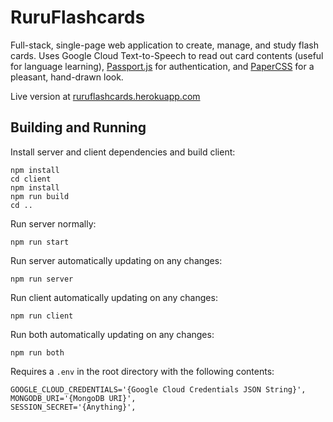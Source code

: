 # RuruFlashcards

Full-stack, single-page web application to create, manage, and study flash cards. Uses Google Cloud Text-to-Speech to read out card contents (useful for language learning), [Passport.js](https://www.passportjs.org/) for authentication, and [PaperCSS](https://www.getpapercss.com/) for a pleasant, hand-drawn look.

Live version at [ruruflashcards.herokuapp.com](https://ruruflashcards.herokuapp.com/)

## Building and Running

Install server and client dependencies and build client:

```
npm install
cd client
npm install
npm run build
cd ..
```

Run server normally:

```
npm run start
```

Run server automatically updating on any changes:

```
npm run server
```

Run client automatically updating on any changes:

```
npm run client
```

Run both automatically updating on any changes:

```
npm run both
```

Requires a `.env` in the root directory with the following contents:

```dosini
GOOGLE_CLOUD_CREDENTIALS='{Google Cloud Credentials JSON String}',
MONGODB_URI='{MongoDB URI}',
SESSION_SECRET='{Anything}',
```
